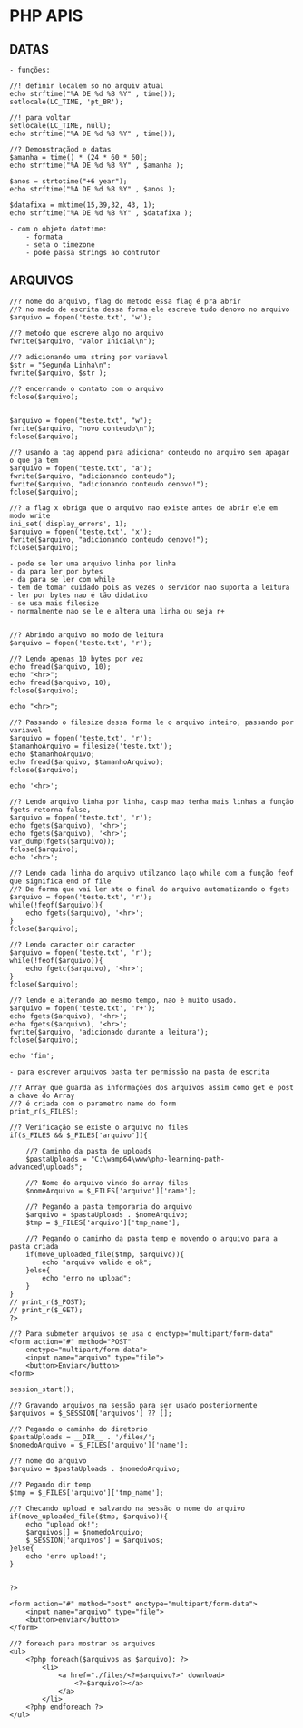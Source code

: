 # PHP APIS

## DATAS

    - funções:

    //! definir localem so no arquiv atual
    echo strftime("%A DE %d %B %Y" , time());
    setlocale(LC_TIME, 'pt_BR');

    //! para voltar
    setlocale(LC_TIME, null);
    echo strftime("%A DE %d %B %Y" , time());

    //? Demonstraçãod e datas
    $amanha = time() * (24 * 60 * 60);
    echo strftime("%A DE %d %B %Y" , $amanha );

    $anos = strtotime("+6 year");
    echo strftime("%A DE %d %B %Y" , $anos );

    $datafixa = mktime(15,39,32, 43, 1);
    echo strftime("%A DE %d %B %Y" , $datafixa );

    - com o objeto datetime:
        - formata
        - seta o timezone
        - pode passa strings ao contrutor

## ARQUIVOS

    //? nome do arquivo, flag do metodo essa flag é pra abrir 
    //? no modo de escrita dessa forma ele escreve tudo denovo no arquivo
    $arquivo = fopen('teste.txt', 'w');

    //? metodo que escreve algo no arquivo
    fwrite($arquivo, "valor Inicial\n");

    //? adicionando uma string por variavel
    $str = "Segunda Linha\n";
    fwrite($arquivo, $str );

    //? encerrando o contato com o arquivo
    fclose($arquivo);


    $arquivo = fopen("teste.txt", "w");
    fwrite($arquivo, "novo conteudo\n");
    fclose($arquivo);

    //? usando a tag append para adicionar conteudo no arquivo sem apagar o que ja tem
    $arquivo = fopen("teste.txt", "a");
    fwrite($arquivo, "adicionando conteudo");
    fwrite($arquivo, "adicionando conteudo denovo!");
    fclose($arquivo);

    //? a flag x obriga que o arquivo nao existe antes de abrir ele em modo write
    ini_set('display_errors', 1);
    $arquivo = fopen('teste.txt', 'x');
    fwrite($arquivo, "adicionando conteudo denovo!");
    fclose($arquivo);

    - pode se ler uma arquivo linha por linha
    - da para ler por bytes
    - da para se ler com while
    - tem de tomar cuidado pois as vezes o servidor nao suporta a leitura
    - ler por bytes nao é tão didatico
    - se usa mais filesize
    - normalmente nao se le e altera uma linha ou seja r+


    //? Abrindo arquivo no modo de leitura
    $arquivo = fopen('teste.txt', 'r');

    //? Lendo apenas 10 bytes por vez
    echo fread($arquivo, 10);
    echo "<hr>";
    echo fread($arquivo, 10);
    fclose($arquivo);

    echo "<hr>";

    //? Passando o filesize dessa forma le o arquivo inteiro, passando por variavel
    $arquivo = fopen('teste.txt', 'r');
    $tamanhoArquivo = filesize('teste.txt');
    echo $tamanhoArquivo;
    echo fread($arquivo, $tamanhoArquivo);
    fclose($arquivo);

    echo '<hr>';

    //? Lendo arquivo linha por linha, casp map tenha mais linhas a função fgets retorna false,
    $arquivo = fopen('teste.txt', 'r');
    echo fgets($arquivo), '<hr>';
    echo fgets($arquivo), '<hr>';
    var_dump(fgets($arquivo));
    fclose($arquivo);
    echo '<hr>';

    //? Lendo cada linha do arquivo utilzando laço while com a função feof que significa end of file
    //? De forma que vai ler ate o final do arquivo automatizando o fgets
    $arquivo = fopen('teste.txt', 'r');
    while(!feof($arquivo)){
        echo fgets($arquivo), '<hr>';
    }
    fclose($arquivo);

    //? Lendo caracter oir caracter
    $arquivo = fopen('teste.txt', 'r');
    while(!feof($arquivo)){
        echo fgetc($arquivo), '<hr>';
    }
    fclose($arquivo);

    //? lendo e alterando ao mesmo tempo, nao é muito usado.
    $arquivo = fopen('teste.txt', 'r+');
    echo fgets($arquivo), '<hr>';
    echo fgets($arquivo), '<hr>';
    fwrite($arquivo, 'adicionado durante a leitura');
    fclose($arquivo);

    echo 'fim';

    - para escrever arquivos basta ter permissão na pasta de escrita

    //? Array que guarda as informações dos arquivos assim como get e post a chave do Array
    //? é criada com o parametro name do form
    print_r($_FILES);

    //? Verificação se existe o arquivo no files
    if($_FILES && $_FILES['arquivo']){

        //? Caminho da pasta de uploads
        $pastaUploads = "C:\wamp64\www\php-learning-path-advanced\uploads";

        //? Nome do arquivo vindo do array files
        $nomeArquivo = $_FILES['arquivo']['name'];

        //? Pegando a pasta temporaria do arquivo
        $arquivo = $pastaUploads . $nomeArquivo;
        $tmp = $_FILES['arquivo']['tmp_name'];

        //? Pegando o caminho da pasta temp e movendo o arquivo para a pasta criada
        if(move_uploaded_file($tmp, $arquivo)){
            echo "arquivo valido e ok";
        }else{
            echo "erro no upload";
        }
    }
    // print_r($_POST);
    // print_r($_GET);
    ?>

    //? Para submeter arquivos se usa o enctype="multipart/form-data"
    <form action="#" method="POST"
        enctype="multipart/form-data">
        <input name="arquivo" type="file">
        <button>Enviar</button>
    <form>

    session_start();

    //? Gravando arquivos na sessão para ser usado posteriormente
    $arquivos = $_SESSION['arquivos'] ?? [];

    //? Pegando o caminho do diretorio
    $pastaUploads = __DIR__ . '/files/';
    $nomedoArquivo = $_FILES['arquivo']['name'];

    //? nome do arquivo
    $arquivo = $pastaUploads . $nomedoArquivo;

    //? Pegando dir temp
    $tmp = $_FILES['arquivo']['tmp_name'];

    //? Checando upload e salvando na sessão o nome do arquivo
    if(move_uploaded_file($tmp, $arquivo)){
        echo "upload ok!";
        $arquivos[] = $nomedoArquivo;
        $_SESSION['arquivos'] = $arquivos;
    }else{
        echo 'erro upload!';
    }


    ?>

    <form action="#" method="post" enctype="multipart/form-data">
        <input name="arquivo" type="file">
        <button>enviar</button>
    </form>

    //? foreach para mostrar os arquivos
    <ul>
        <?php foreach($arquivos as $arquivo): ?>
            <li>
                <a href="./files/<?=$arquivo?>" download>
                    <?=$arquivo?></a>
                </a>
            </li>
        <?php endforeach ?>
    </ul>